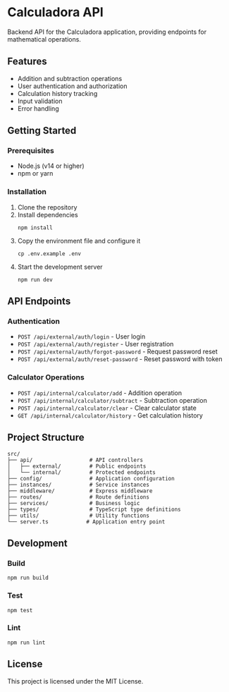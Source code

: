 # Calculadora API

Backend API for the Calculadora application, providing endpoints for mathematical operations.

## Features

- Addition and subtraction operations
- User authentication and authorization
- Calculation history tracking
- Input validation
- Error handling

## Getting Started

### Prerequisites

- Node.js (v14 or higher)
- npm or yarn

### Installation

1. Clone the repository
2. Install dependencies
   ```
   npm install
   ```
3. Copy the environment file and configure it
   ```
   cp .env.example .env
   ```
4. Start the development server
   ```
   npm run dev
   ```

## API Endpoints

### Authentication

- `POST /api/external/auth/login` - User login
- `POST /api/external/auth/register` - User registration
- `POST /api/external/auth/forgot-password` - Request password reset
- `POST /api/external/auth/reset-password` - Reset password with token

### Calculator Operations

- `POST /api/internal/calculator/add` - Addition operation
- `POST /api/internal/calculator/subtract` - Subtraction operation
- `POST /api/internal/calculator/clear` - Clear calculator state
- `GET /api/internal/calculator/history` - Get calculation history

## Project Structure

```
src/
├── api/                  # API controllers
│   ├── external/         # Public endpoints
│   └── internal/         # Protected endpoints
├── config/               # Application configuration
├── instances/            # Service instances
├── middleware/           # Express middleware
├── routes/               # Route definitions
├── services/             # Business logic
├── types/                # TypeScript type definitions
├── utils/                # Utility functions
└── server.ts            # Application entry point
```

## Development

### Build

```
npm run build
```

### Test

```
npm test
```

### Lint

```
npm run lint
```

## License

This project is licensed under the MIT License.
